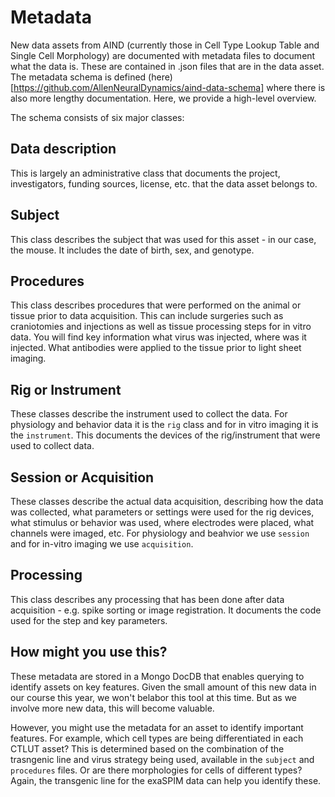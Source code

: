 # Metadata

New data assets from AIND (currently those in Cell Type Lookup Table and Single Cell Morphology) are documented with metadata files to document what the data is. These are contained in .json files that are in the data asset. The metadata schema is defined (here)[https://github.com/AllenNeuralDynamics/aind-data-schema] where there is also more lengthy documentation. Here, we provide a high-level overview.

The schema consists of six major classes:

## Data description
This is largely an administrative class that documents the project, investigators, funding sources, license, etc. that the data asset belongs to. 

## Subject
This class describes the subject that was used for this asset - in our case, the mouse. It includes the date of birth, sex, and genotype. 

## Procedures
This class describes procedures that were performed on the animal or tissue prior to data acquisition. This can include surgeries such as craniotomies and injections as well as tissue processing steps for in vitro data. You will find key information what virus was injected, where was it injected. What antibodies were applied to the tissue prior to light sheet imaging. 

## Rig or Instrument
These classes describe the instrument used to collect the data. For physiology and behavior data it is the `rig` class and for in vitro imaging it is the `instrument`. This documents the devices of the rig/instrument that were used to collect data.

## Session or Acquisition
These classes describe the actual data acquisition, describing how the data was collected, what parameters or settings were used for the rig devices, what stimulus or behavior was used, where electrodes were placed, what channels were imaged, etc. For physiology and beahvior we use `session` and for in-vitro imaging we use `acquisition`.

## Processing
This class describes any processing that has been done after data acquisition - e.g. spike sorting or image registration. It documents the code used for the step and key parameters.

## How might you use this?
These metadata are stored in a Mongo DocDB that enables querying to identify assets on key features. Given the small amount of this new data in our course this year, we won't belabor this tool at this time. But as we involve more new data, this will become valuable.

However, you might use the metadata for an asset to identify important features. For example, which cell types are being differentiated in each CTLUT asset? This is determined based on the combination of the trasngenic line and virus strategy being used, available in the `subject` and `procedures` files. Or are there morphologies for cells of different types? Again, the transgenic line for the exaSPIM data can help you identify these. 

